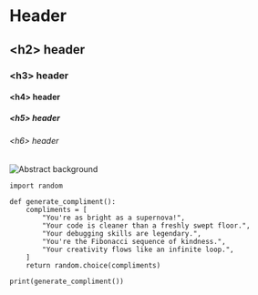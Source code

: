 # Header
## \<h2\> header
### \<h3\> header
#### \<h4\> header
##### \<h5\> header
###### \<h6\> header

![Abstract background](https://cdn.pixabay.com/photo/2016/10/29/20/39/abstract-1781479_1280.png)

```
import random

def generate_compliment():
    compliments = [
        "You're as bright as a supernova!",
        "Your code is cleaner than a freshly swept floor.",
        "Your debugging skills are legendary.",
        "You're the Fibonacci sequence of kindness.",
        "Your creativity flows like an infinite loop.",
    ]
    return random.choice(compliments)

print(generate_compliment())

```
